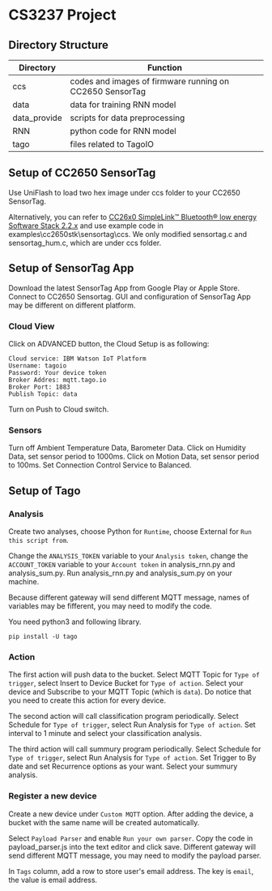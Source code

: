 # CS3237 Project

## Directory Structure

| Directory | Function |
| -- | -- |
| ccs | codes and images of firmware running on CC2650 SensorTag |
| data | data for training RNN model |
| data_provide | scripts for data preprocessing |
| RNN | python code for RNN model |
| tago | files related to TagoIO |

## Setup of CC2650 SensorTag

Use UniFlash to load two hex image under ccs folder to your CC2650 SensorTag.

Alternatively, you can refer to [CC26x0 SimpleLink™ Bluetooth® low energy Software Stack 2.2.x](https://www.ti.com/lit/ug/swru393e/swru393e.pdf) and use example code in examples\cc2650stk\sensortag\ccs. We only modified sensortag.c and sensortag_hum.c, which are under ccs folder.

## Setup of SensorTag App

Download the latest SensorTag App from Google Play or Apple Store. Connect to CC2650 Sensortag. GUI and configuration of SensorTag App may be different on different platform.

### Cloud View

Click on ADVANCED button, the Cloud Setup is as following:
```
Cloud service: IBM Watson IoT Platform
Username: tagoio
Password: Your device token
Broker Addres: mqtt.tago.io
Broker Port: 1883
Publish Topic: data
```
Turn on Push to Cloud switch.

### Sensors
Turn off Ambient Temperature Data, Barometer Data. Click on Humidity Data, set sensor period to 1000ms. Click on Motion Data, set sensor period to 100ms. Set Connection Control Service to Balanced.

## Setup of Tago

### Analysis

Create two analyses, choose Python for `Runtime`, choose External for `Run this script from`.

Change the `ANALYSIS_TOKEN` variable to your `Analysis token`, change the `ACCOUNT_TOKEN` variable to your `Account token` in analysis_rnn.py and analysis_sum.py. Run analysis_rnn.py and analysis_sum.py on your machine.

Because different gateway will send different MQTT message, names of variables may be fifferent, you may need to modify the code.

You need python3 and following library.
```
pip install -U tago
```

### Action

The first action will push data to the bucket. Select MQTT Topic for `Type of trigger`, select Insert to Device Bucket for `Type of action`. Select your device and Subscribe to your MQTT Topic (which is `data`). Do notice that you need to create this action for every device.

The second action will call classification program periodically. Select Schedule for `Type of trigger`, select Run Analysis for `Type of action`. Set interval to 1 minute and select your classification analysis.

The third action will call summury program periodically. Select Schedule for `Type of trigger`, select Run Analysis for `Type of action`. Set Trigger to By date and set Recurrence options as your want. Select your summury analysis.

### Register a new device

Create a new device under `Custom MQTT` option. After adding the device, a bucket with the same name will be created automatically.

Select `Payload Parser` and enable `Run your own parser`. Copy the code in payload_parser.js into the text editor and click save. Different gateway will send different MQTT message, you may need to modify the payload parser.

In `Tags` column, add a row to store user's email address. The key is `email`, the value is email address.
